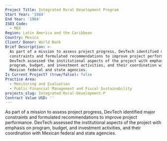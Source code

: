 ```yaml
---
Project Title: Integrated Rural Development Program
Start Year: '1984'
End Year: '1984'
ISO3 Code:
  - MEX
Region: Latin America and the Caribbean
Country: Mexico
Client/ Donor: World Bank
Brief Description: >-
  As part of a mission to assess project progress, DevTech identified major
  constraints and formulated recommendations to improve project performance.
  DevTech assessed the institutional aspects of the project with emphasis on
  program, budget, and investment activities, and their coordination with
  Mexican federal and state agencies.
Is Current Project? (true/false): false
Practice Area:
  - Monitoring and Evaluation
  - Public Financial Management and Fiscal Sustainability
projects_slug: Integrated-Rural-Development-P
Contract Value USD: ''
---
```

As part of a mission to assess project progress, DevTech identified major constraints and formulated recommendations to improve project performance. DevTech assessed the institutional aspects of the project with emphasis on program, budget, and investment activities, and their coordination with Mexican federal and state agencies.